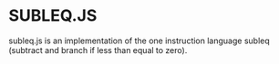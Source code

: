 SUBLEQ.JS
=========

subleq.js is an implementation of the one instruction language subleq (subtract and branch if less than equal to zero).

